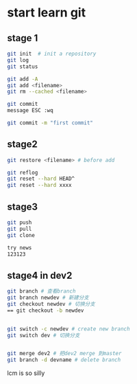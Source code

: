 # start  learn git



##  stage 1


```bash
git init  # init a repository
git log
git status

git add -A
git add <filename>
git rm --cached <filename>

git commit
message ESC :wq

git commit -m "first commit"
```





## stage2

```bash
git restore <filename> # before add

git reflog
git reset --hard HEAD^
git reset --hard xxxx
```



## stage3

```bash
git push
git pull
git clone 

try news
123123
```

## stage4  in dev2

```bash
git branch # 查看branch
git branch newdev # 新建分支
git checkout newdev # 切换分支
== git checkout -b newdev


git switch -c newdev # create new branch
git switch dev # 切换分支


git merge dev2 # 把dev2 merge 到master
git branch -d devname # delete branch
```

lcm is so silly
